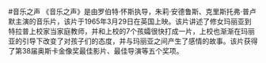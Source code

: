 #音乐之声
  《音乐之声》是由罗伯特·怀斯执导，朱莉·安德鲁斯、克里斯托弗·普卢默主演的音乐片，该片于1965年3月29日在英国上映。该片讲述了修女玛丽亚到特拉普上校家当家庭教师，并和上校的7个孩孀很快打成一片，上校也渐渐在玛丽亚的引导下改变了对孩子们的态度，并与玛丽亚之间产生了感情的故事。该片获得了第38届奥斯卡金像奖最佳影片、最佳导演等五个奖项。

